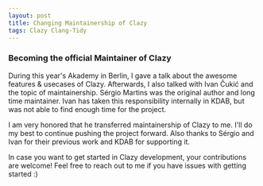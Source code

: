 ```yaml
---
layout: post
title: Changing Maintainership of Clazy
tags: Clazy Clang-Tidy
---
```


### Becoming the official Maintainer of Clazy

During this year's Akademy in Berlin, I gave a talk about the awesome features & usecases of Clazy.
Afterwards, I also talked with Ivan Čukić and the topic of maintainership. Sérgio Martins was the original author and long
time maintainer. Ivan has taken this responsibility internally in KDAB, but was not able to find enough time for the project.

I am very honored that he transferred maintainership of Clazy to me. I'll do my best to continue pushing the project forward.
Also thanks to Sérgio and Ivan for their previous work and KDAB for supporting it.

In case you want to get started in Clazy development, your contributions are welcome! Feel free to reach out to me if you have issues with getting started :)
